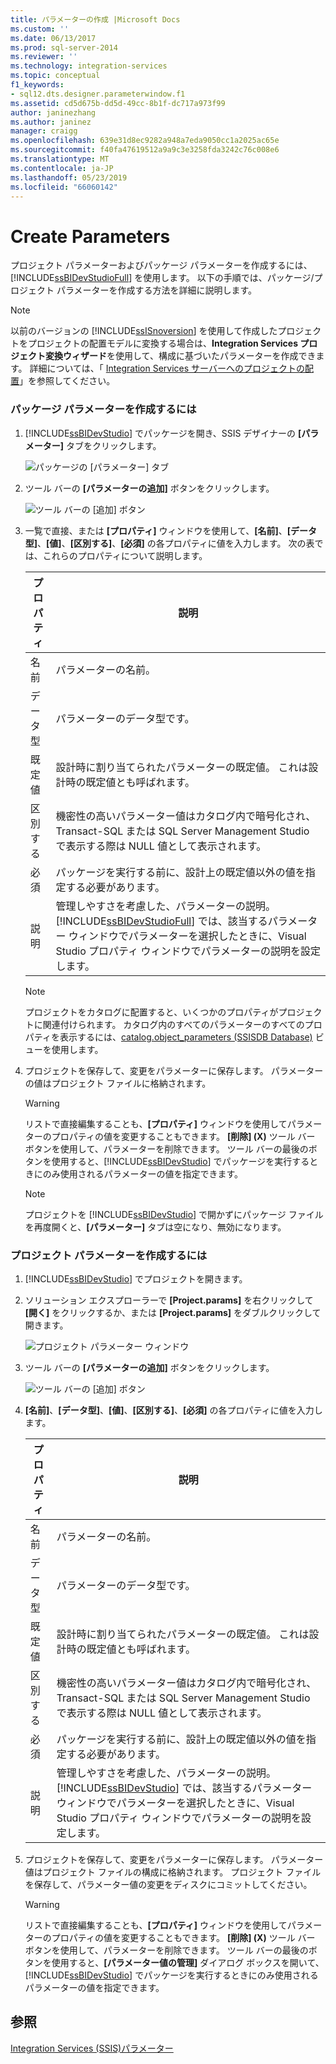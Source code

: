 ```yaml
---
title: パラメーターの作成 |Microsoft Docs
ms.custom: ''
ms.date: 06/13/2017
ms.prod: sql-server-2014
ms.reviewer: ''
ms.technology: integration-services
ms.topic: conceptual
f1_keywords:
- sql12.dts.designer.parameterwindow.f1
ms.assetid: cd5d675b-dd5d-49cc-8b1f-dc717a973f99
author: janinezhang
ms.author: janinez
manager: craigg
ms.openlocfilehash: 639e31d8ec9282a948a7eda9050cc1a2025ac65e
ms.sourcegitcommit: f40fa47619512a9a9c3e3258fda3242c76c008e6
ms.translationtype: MT
ms.contentlocale: ja-JP
ms.lasthandoff: 05/23/2019
ms.locfileid: "66060142"
---
```

# <a name="create-parameters"></a>Create Parameters
  プロジェクト パラメーターおよびパッケージ パラメーターを作成するには、[!INCLUDE[ssBIDevStudioFull](../includes/ssbidevstudiofull-md.md)] を使用します。 以下の手順では、パッケージ/プロジェクト パラメーターを作成する方法を詳細に説明します。  
  
> [!NOTE]  
>  以前のバージョンの [!INCLUDE[ssISnoversion](../includes/ssisnoversion-md.md)] を使用して作成したプロジェクトをプロジェクトの配置モデルに変換する場合は、**Integration Services プロジェクト変換ウィザード**を使用して、構成に基づいたパラメーターを作成できます。 詳細については、「 [Integration Services サーバーへのプロジェクトの配置](../../2014/integration-services/deploy-projects-to-integration-services-server.md)」を参照してください。  
  
### <a name="to-create-package-parameters"></a>パッケージ パラメーターを作成するには  
  
1.  [!INCLUDE[ssBIDevStudio](../includes/ssbidevstudio-md.md)] でパッケージを開き、SSIS デザイナーの **[パラメーター]** タブをクリックします。  
  
     ![パッケージの [パラメーター] タブ](media/denali-package-parameters.gif "パッケージの [パラメーター] タブ")  
  
2.  ツール バーの **[パラメーターの追加]** ボタンをクリックします。  
  
     ![ツール バーの [追加] ボタン](media/denali-parameter-add.gif "ツール バーの [追加] ボタン")  
  
3.  一覧で直接、または **[プロパティ]** ウィンドウを使用して、**[名前]**、**[データ型]**、**[値]**、**[区別する]**、**[必須]** の各プロパティに値を入力します。 次の表では、これらのプロパティについて説明します。  
  
    |プロパティ|説明|  
    |--------------|-----------------|  
    |名前|パラメーターの名前。|  
    |データ型|パラメーターのデータ型です。|  
    |既定値|設計時に割り当てられたパラメーターの既定値。 これは設計時の既定値とも呼ばれます。|  
    |区別する|機密性の高いパラメーター値はカタログ内で暗号化され、Transact-SQL または SQL Server Management Studio で表示する際は NULL 値として表示されます。|  
    |必須|パッケージを実行する前に、設計上の既定値以外の値を指定する必要があります。|  
    |説明|管理しやすさを考慮した、パラメーターの説明。 [!INCLUDE[ssBIDevStudioFull](../includes/ssbidevstudiofull-md.md)] では、該当するパラメーター ウィンドウでパラメーターを選択したときに、Visual Studio プロパティ ウィンドウでパラメーターの説明を設定します。|  
  
    > [!NOTE]  
    >  プロジェクトをカタログに配置すると、いくつかのプロパティがプロジェクトに関連付けられます。 カタログ内のすべてのパラメーターのすべてのプロパティを表示するには、[catalog.object_parameters &#40;SSISDB Database&#41;](/sql/integration-services/system-views/catalog-object-parameters-ssisdb-database) ビューを使用します。  
  
4.  プロジェクトを保存して、変更をパラメーターに保存します。 パラメーターの値はプロジェクト ファイルに格納されます。  
  
    > [!WARNING]  
    >  リストで直接編集することも、**[プロパティ]** ウィンドウを使用してパラメーターのプロパティの値を変更することもできます。 **[削除] \(X)** ツール バー ボタンを使用して、パラメーターを削除できます。 ツール バーの最後のボタンを使用すると、[!INCLUDE[ssBIDevStudio](../includes/ssbidevstudio-md.md)] でパッケージを実行するときにのみ使用されるパラメーターの値を指定できます。  
  
    > [!NOTE]  
    >  プロジェクトを [!INCLUDE[ssBIDevStudio](../includes/ssbidevstudio-md.md)] で開かずにパッケージ ファイルを再度開くと、**[パラメーター]** タブは空になり、無効になります。  
  
### <a name="to-create-project-parameters"></a>プロジェクト パラメーターを作成するには  
  
1.  [!INCLUDE[ssBIDevStudio](../includes/ssbidevstudio-md.md)] でプロジェクトを開きます。  
  
2.  ソリューション エクスプローラーで **[Project.params]** を右クリックして **[開く]** をクリックするか、または **[Project.params]** をダブルクリックして開きます。  
  
     ![プロジェクト パラメーター ウィンドウ](media/denali-project-parameters.gif "プロジェクト パラメーター ウィンドウ")  
  
3.  ツール バーの **[パラメーターの追加]** ボタンをクリックします。  
  
     ![ツール バーの [追加] ボタン](media/denali-parameter-add.gif "ツール バーの [追加] ボタン")  
  
4.  **[名前]**、**[データ型]**、**[値]**、**[区別する]**、**[必須]** の各プロパティに値を入力します。  
  
    |プロパティ|説明|  
    |--------------|-----------------|  
    |名前|パラメーターの名前。|  
    |データ型|パラメーターのデータ型です。|  
    |既定値|設計時に割り当てられたパラメーターの既定値。 これは設計時の既定値とも呼ばれます。|  
    |区別する|機密性の高いパラメーター値はカタログ内で暗号化され、Transact-SQL または SQL Server Management Studio で表示する際は NULL 値として表示されます。|  
    |必須|パッケージを実行する前に、設計上の既定値以外の値を指定する必要があります。|  
    |説明|管理しやすさを考慮した、パラメーターの説明。 [!INCLUDE[ssBIDevStudio](../includes/ssbidevstudio-md.md)] では、該当するパラメーター ウィンドウでパラメーターを選択したときに、Visual Studio プロパティ ウィンドウでパラメーターの説明を設定します。|  
  
5.  プロジェクトを保存して、変更をパラメーターに保存します。 パラメーター値はプロジェクト ファイルの構成に格納されます。 プロジェクト ファイルを保存して、パラメーター値の変更をディスクにコミットしてください。  
  
    > [!WARNING]  
    >  リストで直接編集することも、**[プロパティ]** ウィンドウを使用してパラメーターのプロパティの値を変更することもできます。 **[削除] \(X)** ツール バー ボタンを使用して、パラメーターを削除できます。 ツール バーの最後のボタンを使用すると、**[パラメーター値の管理]** ダイアログ ボックスを開いて、[!INCLUDE[ssBIDevStudio](../includes/ssbidevstudio-md.md)] でパッケージを実行するときにのみ使用されるパラメーターの値を指定できます。  
  
## <a name="see-also"></a>参照  
 [Integration Services &#40;SSIS&#41;パラメーター](integration-services-ssis-package-and-project-parameters.md)  
  
  
